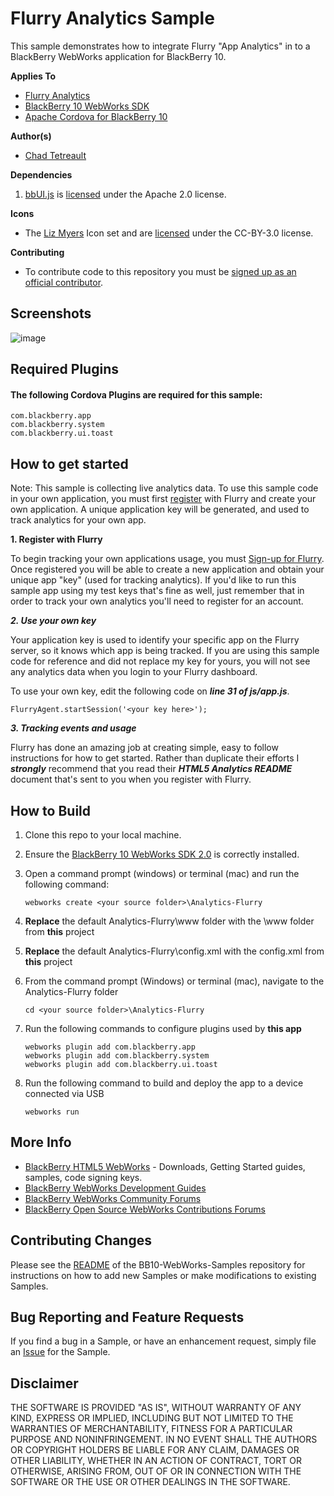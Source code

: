 # Flurry Analytics Sample

This sample demonstrates how to integrate Flurry "App Analytics" in to a BlackBerry WebWorks application for BlackBerry 10.

**Applies To**

* [Flurry Analytics](http://www.flurry.com/)
* [BlackBerry 10 WebWorks SDK](https://developer.blackberry.com/html5/download/sdk) 
* [Apache Cordova for BlackBerry 10](https://github.com/blackberry/cordova-blackberry/tree/master/blackberry10) 

**Author(s)** 

* [Chad Tetreault](http://www.twitter.com/chadtatro)


**Dependencies**

1. [bbUI.js](https://github.com/blackberry/bbUI.js) is [licensed](https://github.com/blackberry/bbUI.js/blob/master/LICENSE) under the Apache 2.0 license.

**Icons**

* The [Liz Myers](http://www.myersdesign.com) Icon set and are [licensed](http://creativecommons.org/licenses/by/3.0/) under the CC-BY-3.0 license.

**Contributing**

* To contribute code to this repository you must be [signed up as an official contributor](http://blackberry.github.com/howToContribute.html).

## Screenshots ##

![image](https://raw.github.com/blackberry/BB10-WebWorks-Samples/WebWorks-2.0/Analytics-Flurry/www/_screenshots/flurry.png)

## Required Plugins ##

#### The following Cordova Plugins are required for this sample: ####

	com.blackberry.app
	com.blackberry.system
	com.blackberry.ui.toast


## How to get started

Note: This sample is collecting live analytics data. To use this sample code in your own application, you must first [register](http://www.flurry.com/signup.html) with Flurry and create your own application. A unique application key will be generated, and used to track analytics for your own app.

**1. Register with Flurry**

To begin tracking your own applications usage, you must [Sign-up for Flurry](http://www.flurry.com/signup.html). Once registered you will be able to create a new application and obtain your unique app "key" (used for tracking analytics). If you'd like to run this sample app using my test keys that's fine as well, just remember that in order to track your own analytics you'll need to register for an account.

***2. Use your own key***

Your application key is used to identify your specific app on the Flurry server, so it knows which app is being tracked. If you are using this sample code for reference and did not replace my key for yours, you will not see any analytics data when you login to your Flurry dashboard.

To use your own key, edit the following code on ***line 31 of js/app.js***.

```
FlurryAgent.startSession('<your key here>');
```

***3. Tracking events and usage***</br>

Flurry has done an amazing job at creating simple, easy to follow instructions for how to get started. Rather than duplicate their efforts I ***strongly*** recommend that you read their ***HTML5 Analytics README*** document that's sent to you when you register with Flurry.

## How to Build

1. Clone this repo to your local machine.

2. Ensure the [BlackBerry 10 WebWorks SDK 2.0](https://developer.blackberry.com/html5/download/sdk) is correctly installed.

3. Open a command prompt (windows) or terminal (mac) and run the following command:

	```
	webworks create <your source folder>\Analytics-Flurry
	```

4. **Replace** the default Analytics-Flurry\www folder with the \www folder from **this** project

5. **Replace** the default Analytics-Flurry\config.xml with the config.xml from **this** project

6. From the command prompt (Windows) or terminal (mac), navigate to the Analytics-Flurry folder

	```
	cd <your source folder>\Analytics-Flurry
	```

7. Run the following commands to configure plugins used by **this app**

	```
	webworks plugin add com.blackberry.app
	webworks plugin add com.blackberry.system	
	webworks plugin add com.blackberry.ui.toast
	```

8. Run the following command to build and deploy the app to a device connected via USB

	```
	webworks run
	```

## More Info

* [BlackBerry HTML5 WebWorks](https://bdsc.webapps.blackberry.com/html5/) - Downloads, Getting Started guides, samples, code signing keys.
* [BlackBerry WebWorks Development Guides](https://bdsc.webapps.blackberry.com/html5/documentation)
* [BlackBerry WebWorks Community Forums](http://supportforums.blackberry.com/t5/Web-and-WebWorks-Development/bd-p/browser_dev)
* [BlackBerry Open Source WebWorks Contributions Forums](http://supportforums.blackberry.com/t5/BlackBerry-WebWorks/bd-p/ww_con)

## Contributing Changes

Please see the [README](https://github.com/blackberry/BB10-WebWorks-Samples) of the BB10-WebWorks-Samples repository for instructions on how to add new Samples or make modifications to existing Samples.

## Bug Reporting and Feature Requests

If you find a bug in a Sample, or have an enhancement request, simply file an [Issue](https://github.com/blackberry/BB10-WebWorks-Samples/issues) for the Sample.

## Disclaimer

THE SOFTWARE IS PROVIDED "AS IS", WITHOUT WARRANTY OF ANY KIND, EXPRESS OR IMPLIED, INCLUDING BUT NOT LIMITED TO THE WARRANTIES OF MERCHANTABILITY, FITNESS FOR A PARTICULAR PURPOSE AND NONINFRINGEMENT. IN NO EVENT SHALL THE AUTHORS OR COPYRIGHT HOLDERS BE LIABLE FOR ANY CLAIM, DAMAGES OR OTHER LIABILITY, WHETHER IN AN ACTION OF CONTRACT, TORT OR OTHERWISE, ARISING FROM, OUT OF OR IN CONNECTION WITH THE SOFTWARE OR THE USE OR OTHER DEALINGS IN THE SOFTWARE.
